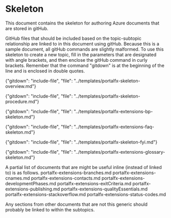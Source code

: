 # Skeleton

This document contains the skeleton for authoring Azure documents that are stored in gitHub.

<!-- topic name is a level 1 header at the beginning of the doc-->

GitHub files that should be included based on the topic-subtopic relationship are linked to in this document using gitHub.  Because this is a sample document, all gitHub commands are slightly malformed.  To use this skeleton to create a new topic, fill in the parameters that are designated with angle brackets, and then enclose the gitHub command in curly brackets. Remember that the command "gitdown" is at the beginning of the line and is enclosed in double quotes.

<!--  required Overview document.  -->
<!--           "include-file", "file": "../templates/portalfx-<major-area>-overview.md" -->
   {"gitdown": "include-file", "file": "../templates/portalfx-skeleton-overview.md"}

<!--  optional subtopic documents. Use these when the topic goes deeper than an overview. The overview may contain a table that links to these sections, in addition to (or instead of) relying on the following gitHub includes. -->
<!--          "include-file", "file": "../templates/portalfx-<major-area>-<topic>-<subtopic1>.md"  -->
<!--          "include-file", "file": "../templates/portalfx-<major-area>-<topic>-<subtopic2>.md"  -->

<!--  optional checklist document. Use this when there are specific steps to follow, or when there are specific tasks that the developer must verify as being completed.  -->
<!--        "include-file", "file": "../templates/portalfx-<major-area>-<topic>-procedures.md"  -->
{"gitdown": "include-file", "file": "../templates/portalfx-skeleton-procedure.md"}
  
<!--  optional Best Practices document -->
<!--        "include-file", "file": "../templates/portalfx-<major-area>-bp-<topic>.md"  -->
{"gitdown": "include-file", "file": "../templates/portalfx-extensions-bp-skeleton.md"}

<!--  optional FAQ document -->
<!--        "include-file", "file": "../templates/portalfx-<major-area>-faq-<topic>.md"  -->
{"gitdown": "include-file", "file": "../templates/portalfx-extensions-faq-skeleton.md"}
   
<!--  optional FYI document, for links that could not be included in the content within the natural flow of the doc -->
<!--        "include-file", "file": "../templates/portalfx-<major-area>-<topic>-fyi.md"  -->
{"gitdown": "include-file", "file": "../templates/portalfx-skeleton-fyi.md"}

<!--  required Glossary document.  -->
<!--        "include-file", "file": "../templates/portalfx-extensions-glossary-<major-area>.md"  -->
{"gitdown": "include-file", "file": "../templates/portalfx-extensions-glossary-skeleton.md"}

A partial list of documents that are might be useful inline (instead of linked to) is as follows.
portalfx-extensions-branches.md
portalfx-extensions-cnames.md
portalfx-extensions-contacts.md
portalfx-extensions-developmentPhases.md
portalfx-extensions-exitCriteria.md
portalfx-extensions-publishing.md
portalfx-extensions-qualityEssentials.md
portalfx-extensions-stackoverflow.md
portalfx-extensions-status-codes.md

Any sections from other documents that are not this generic should probably be linked to within the subtopics.
